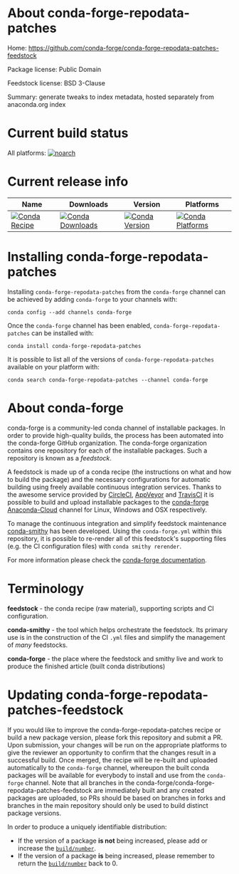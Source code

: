 About conda-forge-repodata-patches
==================================

Home: https://github.com/conda-forge/conda-forge-repodata-patches-feedstock

Package license: Public Domain

Feedstock license: BSD 3-Clause

Summary: generate tweaks to index metadata, hosted separately from anaconda.org index



Current build status
====================

All platforms:
[![noarch](https://img.shields.io/circleci/project/github/conda-forge/conda-forge-repodata-patches-feedstock/master.svg?label=noarch)](https://circleci.com/gh/conda-forge/conda-forge-repodata-patches-feedstock)

Current release info
====================

| Name | Downloads | Version | Platforms |
| --- | --- | --- | --- |
| [![Conda Recipe](https://img.shields.io/badge/recipe-conda--forge--repodata--patches-green.svg)](https://anaconda.org/conda-forge/conda-forge-repodata-patches) | [![Conda Downloads](https://img.shields.io/conda/dn/conda-forge/conda-forge-repodata-patches.svg)](https://anaconda.org/conda-forge/conda-forge-repodata-patches) | [![Conda Version](https://img.shields.io/conda/vn/conda-forge/conda-forge-repodata-patches.svg)](https://anaconda.org/conda-forge/conda-forge-repodata-patches) | [![Conda Platforms](https://img.shields.io/conda/pn/conda-forge/conda-forge-repodata-patches.svg)](https://anaconda.org/conda-forge/conda-forge-repodata-patches) |

Installing conda-forge-repodata-patches
=======================================

Installing `conda-forge-repodata-patches` from the `conda-forge` channel can be achieved by adding `conda-forge` to your channels with:

```
conda config --add channels conda-forge
```

Once the `conda-forge` channel has been enabled, `conda-forge-repodata-patches` can be installed with:

```
conda install conda-forge-repodata-patches
```

It is possible to list all of the versions of `conda-forge-repodata-patches` available on your platform with:

```
conda search conda-forge-repodata-patches --channel conda-forge
```


About conda-forge
=================

conda-forge is a community-led conda channel of installable packages.
In order to provide high-quality builds, the process has been automated into the
conda-forge GitHub organization. The conda-forge organization contains one repository
for each of the installable packages. Such a repository is known as a *feedstock*.

A feedstock is made up of a conda recipe (the instructions on what and how to build
the package) and the necessary configurations for automatic building using freely
available continuous integration services. Thanks to the awesome service provided by
[CircleCI](https://circleci.com/), [AppVeyor](https://www.appveyor.com/)
and [TravisCI](https://travis-ci.org/) it is possible to build and upload installable
packages to the [conda-forge](https://anaconda.org/conda-forge)
[Anaconda-Cloud](https://anaconda.org/) channel for Linux, Windows and OSX respectively.

To manage the continuous integration and simplify feedstock maintenance
[conda-smithy](https://github.com/conda-forge/conda-smithy) has been developed.
Using the ``conda-forge.yml`` within this repository, it is possible to re-render all of
this feedstock's supporting files (e.g. the CI configuration files) with ``conda smithy rerender``.

For more information please check the [conda-forge documentation](https://conda-forge.org/docs/).

Terminology
===========

**feedstock** - the conda recipe (raw material), supporting scripts and CI configuration.

**conda-smithy** - the tool which helps orchestrate the feedstock.
                   Its primary use is in the construction of the CI ``.yml`` files
                   and simplify the management of *many* feedstocks.

**conda-forge** - the place where the feedstock and smithy live and work to
                  produce the finished article (built conda distributions)


Updating conda-forge-repodata-patches-feedstock
===============================================

If you would like to improve the conda-forge-repodata-patches recipe or build a new
package version, please fork this repository and submit a PR. Upon submission,
your changes will be run on the appropriate platforms to give the reviewer an
opportunity to confirm that the changes result in a successful build. Once
merged, the recipe will be re-built and uploaded automatically to the
`conda-forge` channel, whereupon the built conda packages will be available for
everybody to install and use from the `conda-forge` channel.
Note that all branches in the conda-forge/conda-forge-repodata-patches-feedstock are
immediately built and any created packages are uploaded, so PRs should be based
on branches in forks and branches in the main repository should only be used to
build distinct package versions.

In order to produce a uniquely identifiable distribution:
 * If the version of a package **is not** being increased, please add or increase
   the [``build/number``](https://conda.io/docs/user-guide/tasks/build-packages/define-metadata.html#build-number-and-string).
 * If the version of a package **is** being increased, please remember to return
   the [``build/number``](https://conda.io/docs/user-guide/tasks/build-packages/define-metadata.html#build-number-and-string)
   back to 0.
